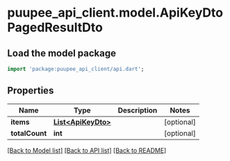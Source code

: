# puupee_api_client.model.ApiKeyDtoPagedResultDto

## Load the model package
```dart
import 'package:puupee_api_client/api.dart';
```

## Properties
Name | Type | Description | Notes
------------ | ------------- | ------------- | -------------
**items** | [**List&lt;ApiKeyDto&gt;**](ApiKeyDto.md) |  | [optional] 
**totalCount** | **int** |  | [optional] 

[[Back to Model list]](../README.md#documentation-for-models) [[Back to API list]](../README.md#documentation-for-api-endpoints) [[Back to README]](../README.md)


